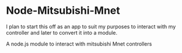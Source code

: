 Node-Mitsubishi-Mnet
====================

I plan to start this off as an app to suit my purposes to interact with my controller and later to convert it into a module.

A node.js module to interact with mitsubishi Mnet controllers

